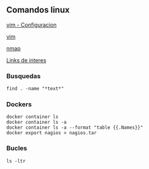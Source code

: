 ## Comandos linux

[vim - Configuracion](https://yumitar.github.io/Linux/vim_config)

[vim](https://yumitar.github.io/Linux/vim)

[nmap](https://yumitar.github.io/Linux/nmap)

[Links de interes](https://yumitar.github.io/Linux/links)


### Busquedas
```markdown
find . -name "*text*"
```

### Dockers
```
docker container ls 
docker container ls -a
docker container ls -a --format "table {{.Names}}" 
docker export nagios > nagios.tar

```

### Bucles
```
ls -ltr
```
